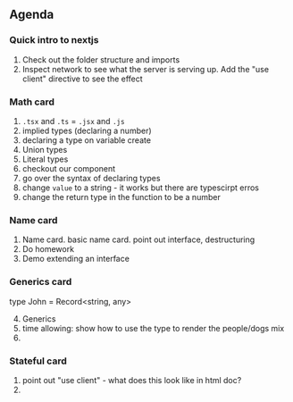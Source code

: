 ## Agenda

### Quick intro to nextjs

1. Check out the folder structure and imports
2. Inspect network to see what the server is serving up. Add the "use client" directive to see the effect

### Math card

1. `.tsx` and `.ts` = `.jsx` and `.js`
2. implied types (declaring a number)
3. declaring a type on variable create
4. Union types
5. Literal types
6. checkout our component
7. go over the syntax of declaring types 
8. change `value` to a string - it works but there are typescirpt erros
9. change the return type in the function to be a number

### Name card

1.  Name card. basic name card. point out interface, destructuring
2.  Do homework
3.  Demo extending an interface

### Generics card


type John = Record<string, any>

4.  Generics
5.  time allowing: show how to use the <Record> type to render the people/dogs mix
6.  


### Stateful card

1. point out "use client" - what does this look like in html doc?
2. 
